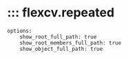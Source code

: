 # ::: flexcv.repeated
    options:
        show_root_full_path: true
        show_root_members_full_path: true
        show_object_full_path: true